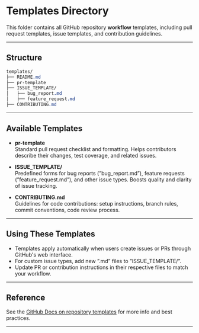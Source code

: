# Templates Directory

This folder contains all GitHub repository **workflow** templates, including pull request templates, issue templates, and contribution guidelines.

---

## Structure

```scss
templates/
├── README.md
├── pr-template
├── ISSUE_TEMPLATE/
│   ├── bug_report.md
│   ├── feature_request.md
├── CONTRIBUTING.md
```

---

## Available Templates

- **pr-template**  
  Standard pull request checklist and formatting. Helps contributors describe their changes, test coverage, and related issues.

- **ISSUE_TEMPLATE/**  
  Predefined forms for bug reports (”bug_report.md”), feature requests (”feature_request.md”), and other issue types. Boosts quality and clarity of issue tracking.

- **CONTRIBUTING.md**  
  Guidelines for code contributions: setup instructions, branch rules, commit conventions, code review process.

---

## Using These Templates

- Templates apply automatically when users create issues or PRs through GitHub's web interface.
- For custom issue types, add new ”.md” files to ”ISSUE_TEMPLATE/”.
- Update PR or contribution instructions in their respective files to match your workflow.

---

## Reference

See the [GitHub Docs on repository templates](https://docs.github.com/github/building-a-strong-community/about-issue-and-pull-request-templates) for more info and best practices.

---
